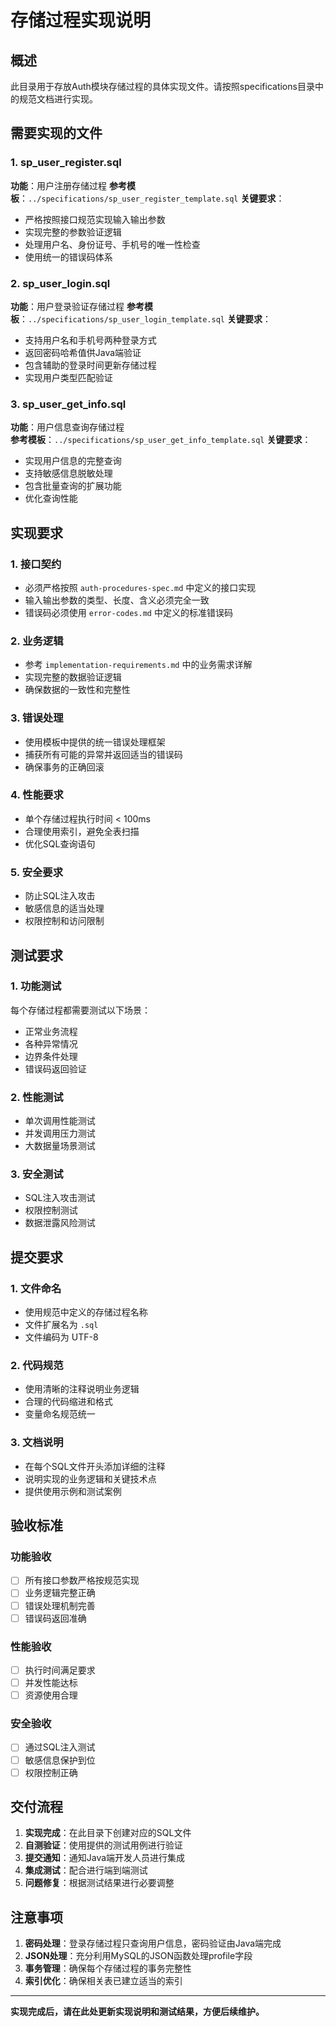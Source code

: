 # 存储过程实现说明

## 概述
此目录用于存放Auth模块存储过程的具体实现文件。请按照specifications目录中的规范文档进行实现。

## 需要实现的文件

### 1. sp_user_register.sql
**功能**：用户注册存储过程
**参考模板**：`../specifications/sp_user_register_template.sql`
**关键要求**：
- 严格按照接口规范实现输入输出参数
- 实现完整的参数验证逻辑
- 处理用户名、身份证号、手机号的唯一性检查
- 使用统一的错误码体系

### 2. sp_user_login.sql  
**功能**：用户登录验证存储过程
**参考模板**：`../specifications/sp_user_login_template.sql`
**关键要求**：
- 支持用户名和手机号两种登录方式
- 返回密码哈希值供Java端验证
- 包含辅助的登录时间更新存储过程
- 实现用户类型匹配验证

### 3. sp_user_get_info.sql
**功能**：用户信息查询存储过程  
**参考模板**：`../specifications/sp_user_get_info_template.sql`
**关键要求**：
- 实现用户信息的完整查询
- 支持敏感信息脱敏处理
- 包含批量查询的扩展功能
- 优化查询性能

## 实现要求

### 1. 接口契约
- 必须严格按照 `auth-procedures-spec.md` 中定义的接口实现
- 输入输出参数的类型、长度、含义必须完全一致
- 错误码必须使用 `error-codes.md` 中定义的标准错误码

### 2. 业务逻辑
- 参考 `implementation-requirements.md` 中的业务需求详解
- 实现完整的数据验证逻辑
- 确保数据的一致性和完整性

### 3. 错误处理
- 使用模板中提供的统一错误处理框架
- 捕获所有可能的异常并返回适当的错误码
- 确保事务的正确回滚

### 4. 性能要求
- 单个存储过程执行时间 < 100ms
- 合理使用索引，避免全表扫描
- 优化SQL查询语句

### 5. 安全要求
- 防止SQL注入攻击
- 敏感信息的适当处理
- 权限控制和访问限制

## 测试要求

### 1. 功能测试
每个存储过程都需要测试以下场景：
- 正常业务流程
- 各种异常情况
- 边界条件处理
- 错误码返回验证

### 2. 性能测试
- 单次调用性能测试
- 并发调用压力测试
- 大数据量场景测试

### 3. 安全测试
- SQL注入攻击测试
- 权限控制测试
- 数据泄露风险测试

## 提交要求

### 1. 文件命名
- 使用规范中定义的存储过程名称
- 文件扩展名为 `.sql`
- 文件编码为 UTF-8

### 2. 代码规范
- 使用清晰的注释说明业务逻辑
- 合理的代码缩进和格式
- 变量命名规范统一

### 3. 文档说明
- 在每个SQL文件开头添加详细的注释
- 说明实现的业务逻辑和关键技术点
- 提供使用示例和测试案例

## 验收标准

### 功能验收
- [ ] 所有接口参数严格按规范实现
- [ ] 业务逻辑完整正确
- [ ] 错误处理机制完善
- [ ] 错误码返回准确

### 性能验收
- [ ] 执行时间满足要求
- [ ] 并发性能达标
- [ ] 资源使用合理

### 安全验收
- [ ] 通过SQL注入测试
- [ ] 敏感信息保护到位
- [ ] 权限控制正确

## 交付流程

1. **实现完成**：在此目录下创建对应的SQL文件
2. **自测验证**：使用提供的测试用例进行验证
3. **提交通知**：通知Java端开发人员进行集成
4. **集成测试**：配合进行端到端测试
5. **问题修复**：根据测试结果进行必要调整

## 注意事项

1. **密码处理**：登录存储过程只查询用户信息，密码验证由Java端完成
2. **JSON处理**：充分利用MySQL的JSON函数处理profile字段
3. **事务管理**：确保每个存储过程的事务完整性
4. **索引优化**：确保相关表已建立适当的索引

---

**实现完成后，请在此处更新实现说明和测试结果，方便后续维护。**